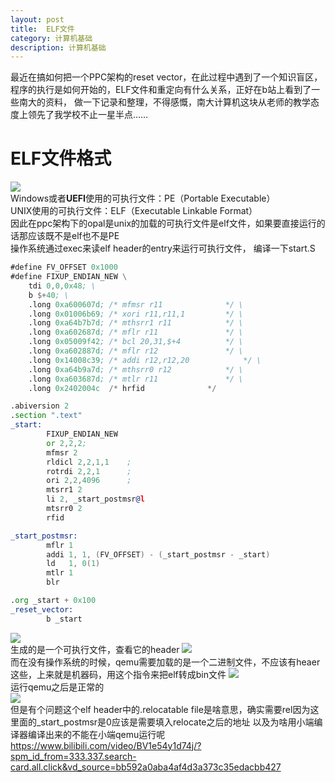 ```yaml
---
layout: post
title:  ELF文件
category: 计算机基础 
description: 计算机基础
---
```


最近在搞如何把一个PPC架构的reset vector，在此过程中遇到了一个知识盲区，程序的执行是如何开始的，ELF文件和重定向有什么关系，正好在b站上看到了一些南大的资料，
做一下记录和整理，不得感慨，南大计算机这块从老师的教学态度上领先了我学校不止一星半点……

<!--description-->
# ELF文件格式

![]({{site.baseurl}}/assets/img/image.png)  
Windows或者**UEFI**使用的可执行文件：PE（Portable Executable）  
UNIX使用的可执行文件：ELF（Executable Linkable Format）  
因此在ppc架构下的opal是unix的加载的可执行文件是elf文件，如果要直接运行的话那应该既不是elf也不是PE  
操作系统通过exec来读elf header的entry来运行可执行文件， 
编译一下start.S
```asm
#define FV_OFFSET 0x1000
#define FIXUP_ENDIAN_NEW \
	tdi 0,0,0x48; \
	b $+40; \
	.long 0xa600607d; /* mfmsr r11				*/ \
	.long 0x01006b69; /* xori r11,r11,1			*/ \
	.long 0xa64b7b7d; /* mthsrr1 r11			*/ \
	.long 0xa602687d; /* mflr r11				*/ \
	.long 0x05009f42; /* bcl 20,31,$+4			*/ \
	.long 0xa602887d; /* mflr r12				*/ \
	.long 0x14008c39; /* addi r12,r12,20			*/ \
	.long 0xa64b9a7d; /* mthsrr0 r12			*/ \
	.long 0xa603687d; /* mtlr r11				*/ \
	.long 0x2402004c  /* hrfid				*/ 

.abiversion 2
.section ".text"
_start:
        FIXUP_ENDIAN_NEW
        or 2,2,2;
        mfmsr 2
        rldicl 2,2,1,1    ;
        rotrdi 2,2,1      ;
        ori 2,2,4096      ;
        mtsrr1 2
        li 2, _start_postmsr@l
        mtsrr0 2
        rfid

_start_postmsr:
        mflr 1
        addi 1, 1, (FV_OFFSET) - (_start_postmsr - _start)
        ld   1, 0(1)
        mtlr 1
        blr  

.org _start + 0x100
_reset_vector:
        b _start
``` 
![]({{site.baseurl}}/assets/img/image-1.png)   
生成的是一个可执行文件，查看它的header 
![]({{site.baseurl}}/assets/img/image-2.png)  
而在没有操作系统的时候，qemu需要加载的是一个二进制文件，不应该有heaer这些，上来就是机器码，用这个指令来把elf转成bin文件
![]({{site.baseurl}}/assets/img/image-3.png)   
运行qemu之后是正常的  
![]({{site.baseurl}}/assets/img/image-4.png)  
但是有个问题这个elf header中的.relocatable file是啥意思，确实需要rel因为这里面的_start_postmsr是0应该是需要填入relocate之后的地址
以及为啥用小端编译器编译出来的不能在小端qemu运行呢
https://www.bilibili.com/video/BV1e54y1d74j/?spm_id_from=333.337.search-card.all.click&vd_source=bb592a0aba4af4d3a373c35edacbb427